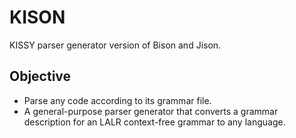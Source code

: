 KISON
=======================================

KISSY parser generator version of Bison and Jison.

 Objective
-------------------------------------------------------------------

* Parse any code according to its grammar file.
* A general-purpose parser generator that converts a grammar description
    for an LALR context-free grammar to any language.



